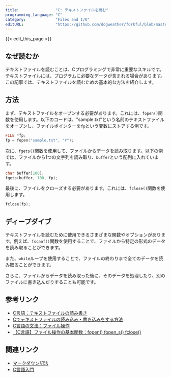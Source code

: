 ```yaml
---
title:                "C: テキストファイルを読む"
programming_language: "C"
category:             "Files and I/O"
editURL:              "https://github.com/dogweather/forkful/blob/master/content/ja/c/reading-a-text-file.md"
---
```


{{< edit_this_page >}}

## なぜ読むか

テキストファイルを読むことは、Cプログラミングで非常に重要なスキルです。テキストファイルには、プログラムに必要なデータが含まれる場合があります。この記事では、テキストファイルを読むための基本的な方法を紹介します。

## 方法

まず、テキストファイルをオープンする必要があります。これには、`fopen()`関数を使用します。以下のコードは、"sample.txt"という名前のテキストファイルをオープンし、ファイルポインターを`fp`という変数にストアする例です。

```C
FILE *fp;
fp = fopen("sample.txt", "r");
```

次に、`fgets()`関数を使用して、ファイルからデータを読み取ります。以下の例では、ファイルから1つの文字列を読み取り、`buffer`という配列に入れています。

```C
char buffer[100];
fgets(buffer, 100, fp);
```

最後に、ファイルをクローズする必要があります。これには、`fclose()`関数を使用します。

```C
fclose(fp);
```

## ディープダイブ

テキストファイルを読むために使用できるさまざまな関数やオプションがあります。例えば、`fscanf()`関数を使用することで、ファイルから特定の形式のデータを読み取ることができます。

また、`while`ループを使用することで、ファイルの終わりまで全てのデータを読み取ることができます。

さらに、ファイルからデータを読み取った後に、そのデータを処理したり、別のファイルに書き込んだりすることも可能です。

## 参考リンク

- [C言語：テキストファイルの読み書き](https://www.javadrive.jp/cstart/file/index1.html)
- [Cでテキストファイルの読み込み・書き込みをする方法](https://techacademy.jp/magazine/13055)
- [C言語の文法：ファイル操作](https://algorithm.joho.info/programming/c/file-operation-c/)
- [【C言語】ファイル操作の基本関数：fopen() fopen_s() fclose()](https://software.fujitsu.com/jp/manual/manualfiles/M1000/BSRE0F14/JIS/01/B1F2O800/11D11700108.html)

## 関連リンク

- [マークダウン記法](https://qiita.com/tbpgr/items/989c6badefff69377da7)
- [C言語入門](https://www.javadrive.jp/c-start/)